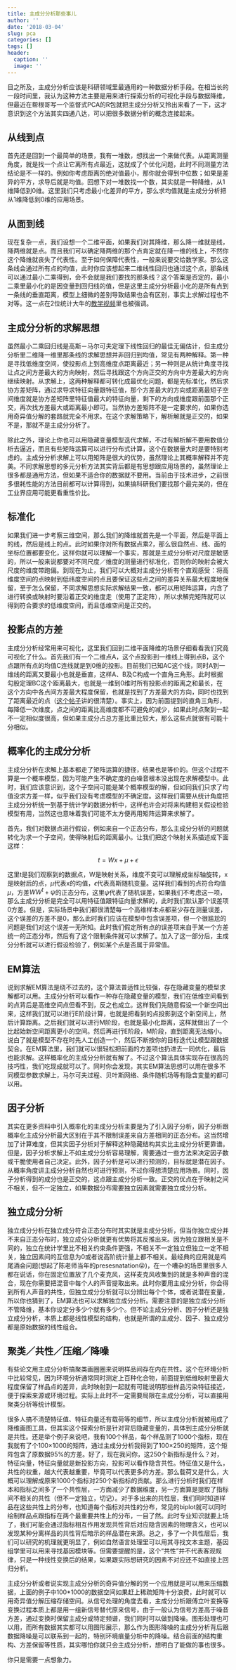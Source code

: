 ```yaml
---
title: 主成分分析那些事儿
author: ''
date: '2018-03-04'
slug: pca
categories: []
tags: []
header:
  caption: ''
  image: ''
---
```


<!--more--> 

目之所及，主成分分析应该是科研领域里最通用的一种数据分析手段。在相当长的一段时间里，我认为这种方法主要是用来进行探索分析的可视化手段与数据降维，但最近在帮根哥写一个监督式PCA的R包就把主成分分析又拎出来看了一下，这才意识到这个方法其实四通八达，可以把很多数据分析的概念连接起来。

## 从线到点

首先还是回到一个最简单的场景，我有一堆数，想找出一个来做代表。从距离测量角度，就是找一个点让它离所有点最近，这就成了个优化问题，此时不同测量方法结论是不一样的。例如你考虑距离的绝对值最小，那你就会得到中位数；如果是差异的平方，求导后就是均值。回想下对一堆数找一个数，其实就是一种降维，从1维降低到0维。这里我们只考虑最小化差异的平方，那么求均值就是主成分分析把从1维降低到0维的应用场景。

## 从面到线

现在复杂一点，我们设想一个二维平面，如果我们对其降维，那么降一维就是线，降两维就是点。而且我们可以确定降两维的那个点肯定就在降一维的线上，不然你这个降维就丧失了代表性。至于如何保障代表性，一般来说要交给数学家。那么这条线会通过所有点的均值，此时你应该想起来二维线性回归也通过这个点，那条线可以通过最小二乘得到，会不会就是我们要找的那条线？这个答案是否定的，最小二乘里最小化的是因变量到回归线的值，但是这里主成分分析最小化的是所有点到一条线的垂直距离，模型上细微的差别导致结果也会有区别，事实上求解过程也不对等。这一点在2位统计大牛的[教学视频](https://www.youtube.com/watch?v=dbuSGWCgdzw)里也被强调。

## 主成分分析的求解思想

虽然最小二乘回归线是高斯－马尔可夫定理下线性回归的最佳无偏估计，但主成分分析里二维降一维里那条线的求解思想并非回归到均值，常见有两种解释。第一种是寻找低维度空间，使投影点上到高维度点距离最近；另一种则是从统计角度寻找让点之间方差最大的方向映射，然后寻找跟这个方向正交的方向中方差最大的方向继续映射。从求解上，这两种解释都可转化成最优化问题，都是先标准化，然后求协方差矩阵，通过求导求特征向量跟特征值，那个方差最大的方向或距离最短子空间维度就是协方差矩阵里特征值最大的特征向量，剩下的方向或维度跟前面那个正交，再次找方差最大或距离最小即可。当然协方差矩阵不是一定要求的，如果你选用奇异值分解的套路就完全不用求。在这个求解策略下，解析解就是正交的，如果不是，那就不是主成分分析了。

除此之外，理论上你也可以用隐藏变量模型迭代求解，不过有解析解不要用数值分析去逼近，而且有些矩阵运算可以进行分布式计算，这个在数据量大时是要特别考虑的。主成分分析求解上可以用矩阵是很大的优势，虽然理论上其概率解释并不完美。不同求解思想的多元分析方法其实背后都是有思想跟应用场景的，虽然理论上很多都是通用方法，但如果不适合你的数据就不要用。当前由于技术进步，之前很多很耗性能的方法目前都可以计算得到，如果搞科研我们要找那个最完美的，但在工业界应用可能更看重性价比。

## 标准化

如果我们进一步考察三维空间，那么我们的降维就首先是一个平面，然后是平面上的线，然后是线上的点。此时如果你对所有数据点乘2，那么很自然点、线、面的坐标位置都要变化，这样你就可以理解一个事实，那就是主成分分析对尺度是敏感的，所以一般来说都要对不同尺度／维度的测量进行标准化，否则你的映射会被大尺度的维度带跑偏。到现在为止，我们可以大概对主成分分析有个直观感受：将高维度空间的点映射到低纬度空间的点且要保证这些点之间的差异关系最大程度地保留，至于怎么保留，不同求解思想实际求解结果一致，都可以用矩阵运算，内含了进行转换或映射时要沿着正交的维度走（使用了正定阵），所以求解完矩阵就可以得到符合要求的低维度空间，而且低维空间是正交的。

## 投影点的方差

主成分分析经常用来可视化，这里我们回到二维平面降维的场景仔细看看我们究竟可视化了什么。首先我们有一个二维点A，这个点投影到一维线上得到点B，这个点跟所有点的均值C连线就是到0维的投影。目前我们已知AC这个线，同时A到一维线的距离又要最小也就是垂直，这样A、B及C构成一个直角三角形。此时根据勾股定理BC这个距离最大，也就是一维到0维时所有投影点的距离之和最长，在这个方向中各点间方差最大程度保留，也就是找到了方差最大的方向，同时也找到了距离最近的点（[这个帖子](https://stats.stackexchange.com/questions/2691/making-sense-of-principal-component-analysis-eigenvectors-eigenvalues)讲的很清楚）。事实上，因为前面提到的直角三角形，每降低一次维度，点之间的距离比高维度都不可避免的减少，如果此时点聚到一起不一定相似度很高，但如果主成分占总方差比重比较大，那么这些点就很有可能十分相似。


## 概率化的主成分分析

主成分分析在求解上基本都走了矩阵运算的捷径，结果也是等价的。但这个过程不算是一个概率模型，因为可能产生不确定度的白噪音根本没出现在求解模型中。此时，我们应该意识到，这个子空间可能是某个概率模型的解，但如同我们只求了均值没求方差一样，似乎我们没有考虑模型的不确定度。这样我们需要从统计角度把主成分分析统一到基于统计学的数据分析中，这样也许会对将来构建相关假设检验模型有用，当然这也意味着我们可能不太方便再用矩阵运算来求解了。

首先，我们对数据点进行假设，例如来自一个正态分布，那么主成分分析的问题就转化为求一个子空间，使得映射后的距离最小。让我们把这个映射关系描述成下面这样：

$$
t = Wx + \mu + \epsilon
$$

这里t是我们观察到的数据点，W是映射关系，维度不变可以理解成坐标轴旋转，x是映射后的点，$\mu$代表x的均值，$\epsilon$代表高斯随机变量。这样我们看到的点符合均值$\mu$，方差$WW^t + \psi$的正态分布，这里$\psi$代表了随机误差，如果我们不考虑这一项，那么主成分分析是完全可以用特征值跟特征向量求解的，此时我们默认那个误差项0方差。但是，实际场景中我们都很清楚每一个高维样本点都至少存在测量误差，这个误差的方差不是0，那么此时我们应该在模型中包含误差项，但一个很尴尬的问题是我们对这个误差一无所知。此时我们假定所有点的误差项来自于某一个方差统一的正态分布，然后有了这个限制条件就可以求解了。加入了这一部分后，主成分分析就可以进行假设检验了，例如某个点是否属于异常值。

## EM算法

说到求解EM算法是绕不过去的，这个算法普适性比较强，存在隐藏变量的模型求解都可以用。主成分分析可以看作一种存在隐藏变量的模型，我们在低维空间看到的点背后是高维空间点但看不到，反之也成立。这样我们先随意假设一个新空间出来，这样我们就可以进行E阶段计算，也就是把看到的点投影到这个新空间上，然后计算距离。之后我们就可以进行M阶段，也就是最小化距离，这样就做出了一个比起始新空间距离更小的空间。然后再进行E阶段，M阶段，直到距离无法缩小。说白了就是模型不存在时先人工创造一个，然后不断按你的目标迭代让模型跟数据契合。在EM算法里，我们就可以很轻松把前面的方差项也扔进去一同优化，最后也能求解。这样概率化的主成分分析就有解了。不过这个算法具体实现存在很高的技巧性，我们吃现成就可以了。同时你会发现，其实EM算法思想可以用在很多不同模型参数求解上，马尔可夫过程、贝叶斯网络、条件随机场等有隐含变量的都可以用。

## 因子分析

其实在更多资料中引入概率化的主成分分析主要是为了引入因子分析，因子分析跟概率化主成分分析最大区别在于其不限制误差来自方差相同的正态分布。这当然增加了计算难度，但其实因子分析对于解释这种隐藏结构其实比主成分分析更靠谱。但是，因子分析求解上不如主成分分析容易理解，需要通过一些方法来决定因子数或干脆使用者自己决定。此外，因子分析是可以进行预测的，目标就是潜在因子。从概率角度讲主成分分析自然也可进行预测，不过你得想清楚应用场景。同时，因子分析得到的成分也是正交的，这点跟主成分分析一致。正交的优点在于映射之间不相关，但不一定独立，如果数据分布需要独立因素就需要独立成分分析。

## 独立成分分析

独立成分分析在独立成分符合正态分布时其实就是主成分分析，但当你独立成分并不来自正态分布时，独立成分分析就更有优势将其反推出来。因为独立跟相关是不同的，独立在统计学里比不相关约束条件更强，不相关不一定独立但独立一定不相关，独立因素间的互信息为0或者说高阶统计量上都不相关。最经典的应用就是鸡尾酒会问题(想起了陈老师当年的presesnatation😝)，在一个嘈杂的场景里很多人都在说话，你在固定位置放了几个麦克风，这样麦克风收集到的就是多种声音的混合，现在你需要把混音中每个人的声音提取出来。此时你要用主成分分析，你会得到所有人声音的共性，但独立成分分析就可以分辨出每个个体，或者说潜在变量，所以你也猜到了，EM算法也可以求解独立成分分析。需要注意的是独立成分分析不管降维，基本你设定分多少个就有多少个。但不论主成分分析、因子分析还是独立成分分析，本质上都是线性模型的结构，也就是所谓的主成分、因子、独立成分都是原始数据的线性组合。

## 聚类／共性／压缩／降噪

有些论文用主成分分析搞聚类画圈圈来说明样品间存在内在共性。这个在环境分析中比较常见，因为环境分析通常同时测定上百种化合物，前面提到低维映射里最大程度保留了样品点的差异，此时映射到一起就有可能说明那些样品污染特征接近，便于探索来源或环境过程。实际上此时不一定需要局限在主成分分析，可以直接用聚类分析等统计模型。

很多人搞不清楚特征值、特征向量还有载荷等的细节，所以主成分分析就被用成了降维画图工具，但其实这个探索分析是针对背后隐藏变量的，具体到主成分分析就是共性。还是举个例子来说吧，我有100个样品，每个样品测了1000个指标，现在我就有了个100$\times$1000的矩阵，通过主成分分析我得到了100$\times$250的矩阵，这个矩阵包含了原数据95%的方差。好了，现在我问你，这250个新指标是什么？对，特征向量，特征向量就是新投影方向，投影可以看作隐含共性。特征值又是什么，共性的权重，越大代表越重要，毕竟可以代表更多的方差。那么载荷又是什么，大概可以理解成原来1000个指标对250个新指标的贡献。那么进行分析时我们在样本和指标之间多了一个共性层，一方面减少了数据维度，另一方面算是提取了指标间不相关的共性（但不一定独立，切记）。对于多出来的共性层，我们同时知道样品在这些共性上的分布，也知道每个指标对共性的分布，常见的biplot就可以同时绘制样品点跟指标在两个最重要共性上的分布，一目了然。此时专业知识就要上场了，我们可能会通过指标相互作用发现共性背后对应隐含因素的物理含义，也可以发现某种分离样品的共性背后暗示的样品潜在来源。总之，多了一个共性层后，我们可以研究的机理就更明显了，例如自然语言处理里可以用其寻找文本主题，基因组学里可以用来寻找基因模块等。但需要提醒的是，这个“共性”并不代表客观规律，只是一种线性变换后的结果，如果跟实际想研究的因素不对应还不如直接上回归分析。

主成分分析或者说实现主成分分析的奇异值分解的另一个应用就是可以用来压缩数据，上面的例子中100*1000的数据空间如果赶上稀疏矩阵十分浪费，此时就可以用奇异值分解压缩存储空间。从信号处理的角度去看，主成分分析跟傅立叶变换等变换过程本质上都是用一组新信号替代原来信号，由于一般认为信号方差高于噪音方差，通过变换时保留主成分或特定频谱，我们同时可以做到降噪。图形处理也可以用，而所有数据其实都可以用图形展示，那么作为图形降噪的主成分分析背后跟数据降噪是可以联系到一起的，特别环境痕量分析中的降噪。结合前面的结构重构、方差保留等性质，其实哪怕你就只会主成分分析，想明白了能做的事也很多。

你只是需要一点想象力。
